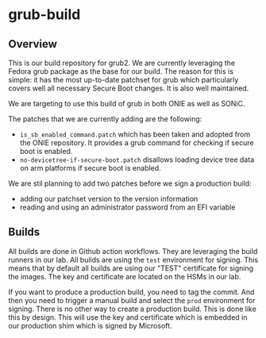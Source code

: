 # grub-build

## Overview

This is our build repository for grub2.
We are currently leveraging the Fedora grub package as the base for our build.
The reason for this is simple:
it has the most up-to-date patchset for grub which particularly covers well all necessary Secure Boot changes.
It is also well maintained.

We are targeting to use this build of grub in both ONIE as well as SONiC.

The patches that we are currently adding are the following:

- `is_sb_enabled_command.patch` which has been taken and adopted from the ONIE repository. It provides a grub command for checking if secure boot is enabled.
- `no-devicetree-if-secure-boot.patch` disallows loading device tree data on arm platforms if secure boot is enabled.

We are stil planning to add two patches before we sign a production build:

- adding our patchset version to the version information
- reading and using an administrator password from an EFI variable

## Builds

All builds are done in Github action workflows.
They are leveraging the build runners in our lab.
All builds are using the `test` environment for signing.
This means that by default all builds are using our "TEST" certificate for signing the images.
The key and certificate are located on the HSMs in our lab.

If you want to produce a production build, you need to tag the commit.
And then you need to trigger a manual build and select the `prod` environment for signing.
There is no other way to create a production build.
This is done like this by design.
This will use the key and certificate which is embedded in our production shim which is signed by Microsoft.
